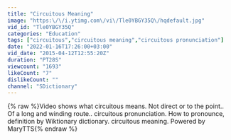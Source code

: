 ```yaml
---
title: "Circuitous Meaning"
image: "https:\/\/i.ytimg.com\/vi\/Tle0YBGY35Q\/hqdefault.jpg"
vid_id: "Tle0YBGY35Q"
categories: "Education"
tags: ["circuitous","circuitous meaning","circuitous pronunciation"]
date: "2022-01-16T17:26:00+03:00"
vid_date: "2015-04-12T12:55:20Z"
duration: "PT28S"
viewcount: "1693"
likeCount: "7"
dislikeCount: ""
channel: "SDictionary"
---
```

{% raw %}Video shows what circuitous means. Not direct or to the point.. Of a long and winding route..  circuitous pronunciation. How to pronounce, definition by Wiktionary dictionary. circuitous meaning. Powered by MaryTTS{% endraw %}

